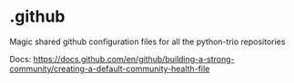 # .github
Magic shared github configuration files for all the python-trio repositories

Docs: https://docs.github.com/en/github/building-a-strong-community/creating-a-default-community-health-file
